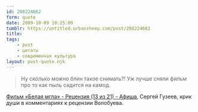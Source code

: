 ```yaml
---
id: 208224662
form: quote
date: 2009-10-09 10:25:00
tumblr: https://untitled.urbansheep.com/post/208224662
title: 
tags:
    - post
    - цитаты
    - современная культура
layout: post-quote.njk
---
```


<blockquote>
Ну сколько можно блин такое снимать?! Уж лучше сняли фильм про то как пыль садится на камод.
</blockquote>

<a href="http://www.afisha.ru/movie/195652/review/294904/">Фильм «Белая мгла» - Рецензия (13 из 21) - Афиша</a>, Сергей Гузеев, крик души в комментариях к рецензии Волобуева.
